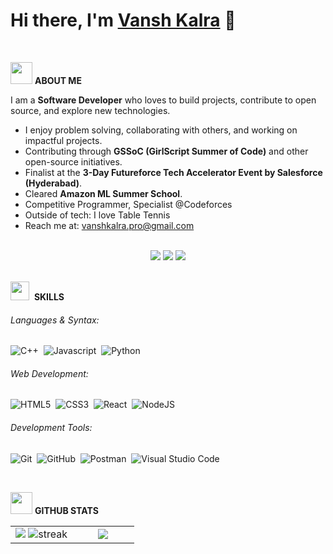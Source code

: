 
<h1><b>Hi there, I'm </b><a href="https://github.com/vanshkallra">Vansh Kalra</a> 👋</h1>
<br>

<img src="https://github.com/7oSkaaa/7oSkaaa/blob/main/Images/about_me.gif?raw=true" width=35>&nbsp;**ABOUT ME**



I am a **Software Developer** who loves to build projects, contribute to open source, and explore new technologies.  
- I enjoy problem solving, collaborating with others, and working on impactful projects.  
- Contributing through **GSSoC (GirlScript Summer of Code)** and other open-source initiatives.  
- Finalist at the **3-Day Futureforce Tech Accelerator Event by Salesforce (Hyderabad)**.  
- Cleared **Amazon ML Summer School**.  
- Competitive Programmer, Specialist @Codeforces
- Outside of tech: I love Table Tennis
- Reach me at: <a href="mailto:vanshkalra.pro@gmail.com">vanshkalra.pro@gmail.com</a>  

<br>

<!-- Social Links -->
<div align="center">
  <a href="mailto:vanshkallra@gmail.com"><img src="https://img.shields.io/badge/Gmail-D14836?style=for-the-badge&logo=gmail&logoColor=white&color=black" /></a>
  <a href="https://www.linkedin.com/in/vanshkallra"><img src="https://img.shields.io/badge/LinkedIn-%2312100E.svg?&style=for-the-badge&logo=linkedin&logoColor=white&color=black" /></a>
  <a href="https://www.instagram.com/vanshkallra"><img src="https://img.shields.io/badge/Instagram-%2312100E.svg?&style=for-the-badge&logo=instagram&logoColor=white&color=black" /></a>
</div>

<br>

<img src="https://media2.giphy.com/media/QssGEmpkyEOhBCb7e1/giphy.gif" width=30>&nbsp; **SKILLS**


###### Languages & Syntax:
![C++](https://img.shields.io/badge/c++-%2300599C.svg?style=for-the-badge&logo=c%2B%2B&logoColor=white)&nbsp;
![Javascript](https://shields.io/badge/JavaScript-F7DF1E?logo=JavaScript&logoColor=000&style=flat-square)&nbsp;
![Python](https://img.shields.io/badge/python-3670A0?style=for-the-badge&logo=python&logoColor=ffdd54)&nbsp;

###### Web Development:
![HTML5](https://img.shields.io/badge/html5-%23E34F26.svg?style=for-the-badge&logo=html5&logoColor=white)&nbsp;
![CSS3](https://img.shields.io/badge/css3-%231572B6.svg?style=for-the-badge&logo=css3&logoColor=white)&nbsp;
![React](https://img.shields.io/badge/react-%2320232a.svg?style=for-the-badge&logo=react&logoColor=%2361DAFB)&nbsp;
![NodeJS](https://img.shields.io/badge/node.js-6DA55F?style=for-the-badge&logo=node.js&logoColor=white)&nbsp;

###### Development Tools:
![Git](https://img.shields.io/badge/GIT-E44C30?style=for-the-badge&logo=git&logoColor=white)&nbsp;
![GitHub](https://img.shields.io/badge/github-%23121011.svg?style=for-the-badge&logo=github&logoColor=white)&nbsp;
![Postman](https://img.shields.io/badge/Postman-FF6C37?style=for-the-badge&logo=postman&logoColor=white)&nbsp;
![Visual Studio Code](https://img.shields.io/badge/Visual%20Studio%20Code-0078d7.svg?style=for-the-badge&logo=visual-studio-code&logoColor=white)&nbsp;

<br>

<!-- Github Stats -->
<img src="https://media.giphy.com/media/iY8CRBdQXODJSCERIr/giphy.gif" width="35">&nbsp;**GITHUB STATS**
<br>
<p align="center">
<table align="center">
<tr>
<td width="50%" align="center">
    <img src="https://github-readme-stats.vercel.app/api?username=vanshkallra&theme=nightowl&show_icons=true&count_private=true" />
    <img src="https://github-readme-streak-stats.herokuapp.com/?user=vanshkallra&theme=nightowl&hide_border=false" alt="streak" />
</td>
<td width="50%" align="center">
    <img src="https://github-readme-stats.anuraghazra1.vercel.app/api/top-langs/?username=vanshkallra&theme=nightowl&hide_border=false&langs_count=10"/>
</td>
</tr>
</table>
</p>
<br>
